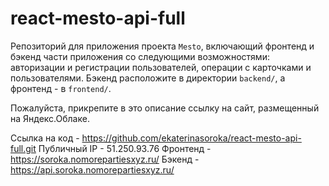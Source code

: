 # react-mesto-api-full
Репозиторий для приложения проекта `Mesto`, включающий фронтенд и бэкенд части приложения со следующими возможностями: авторизации и регистрации пользователей, операции с карточками и пользователями. Бэкенд расположите в директории `backend/`, а фронтенд - в `frontend/`. 
  
Пожалуйста, прикрепите в это описание ссылку на сайт, размещенный на Яндекс.Облаке.

Ссылка на код - https://github.com/ekaterinasoroka/react-mesto-api-full.git
Публичный IP - 51.250.93.76
Фронтенд - https://soroka.nomorepartiesxyz.ru/
Бэкенд - https://api.soroka.nomorepartiesxyz.ru/